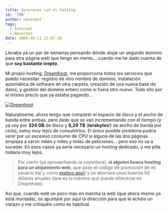 ```yaml
---
title: Sorpresas con el hosting
id: '799'
author: neverbot
tags:
  - Internet
  - Neverbot
date: 2008-06-11 23:07:36
---
```


Llevaba ya un par de semanas pensando dónde alojar un segundo dominio para otra página web que tengo en mente... cuando me he dado cuenta de que **soy bastante inepto**.

Mi propio hosting, [Dreamhost](https://neverbot.com/hosting/), me proporciona todos los servicios que puedo necesitar: registro de otro nombre de dominio, instalación automática de software en otra carpeta, creación de una nueva base de datos, y gestión del dominio entero como si fuera otro nuevo. Todo ello por el mismo precio que ya estaba pagando...

[![Dreamhost](./sorpresas-con-el-hosting/dreamhost.png "Dreamhost")](https://neverbot.com/hosting/)

Naturalmente, ahora tengo que compartir el espacio de disco y el ancho de banda entre ambas, pero dado que se van incrementando con el tiempo (y ya voy por **324 GB** de disco y **6,29 TB** (**terabytes**!) de ancho de banda por ciclo), estoy muy lejos de consumirlos. El único posible problema podría venir por un excesivo consumo de CPU si alguna de las dos páginas empieza a servir miles y miles y miles de peticiones... pero eso no va a suceder. En esos casos ya sería necesario un hosting dedicado, y me pilla todavía muy lejos.

> Por cierto (ya aprovechando la coyuntura), **si alguien busca hosting para un alojamiento web**, que pase el código de promoción de mi usuario (tal y como [explico aquí](https://neverbot.com/hosting/)) y se ahorrará unos buenos 50 dólares anuales (que es lo máximo que puede ofrecerse en Dreamhost).

Así que, cuando esté un poco más en marcha la web (que ahora mismo ya está montada), os apuntaré por aquí la dirección para que le echéis un vistazo y me critiquéis como es habitual.